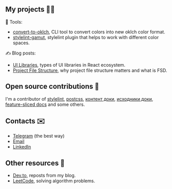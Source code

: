 ## My projects 👨‍💻
🤖 Tools:
- [convert-to-oklch](https://github.com/fpetrakov/convert-to-oklch), CLI tool to convert colors into new oklch color format.
- [stylelint-gamut](https://github.com/fpetrakov/stylelint-gamut), stylelint plugin that helps to work with different color spaces.

✍️ Blog posts:
- [UI Libraries](https://fpetrakov.deno.dev/ui_libraries), types of UI libraries in React ecosystem.
- [Project File Structure](https://fpetrakov.deno.dev/project_file_structure), why project file structure matters and what is FSD. 

## Open source contributions 🌿
I'm a contributor of [stylelint](https://github.com/stylelint/stylelint), [postcss](https://github.com/postcss/postcss), [контент доки](https://github.com/doka-guide/content), [исходники доки](https://github.com/doka-guide/platform), [feature-sliced docs](https://github.com/feature-sliced/documentation) and some others.

## Contacts ✉️
- [Telegram](https://t.me/fpetrakov) (the best way)
- [Email](mailto:fpetrakov.dev@gmail.com)
- [LinkedIn](https://www.linkedin.com/in/fedya-petrakov-464355251)

## Other resources 📢
- [Dev.to](https://dev.to/fpetrakov), reposts from my blog.
- [LeetCode](https://leetcode.com/fpetrakov/), solving algorithm problems.
